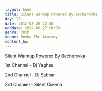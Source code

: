 ```yaml
---
layout: band
title: Silent Warmup Powered By Becherovka
day: 26
date: 2012-08-26 22:00
enddate: 2012-08-27 00:00
genre: Rock
venue: Booha The Academy
content_hu: 
---
```


Silent Warmup Powered By Becherovka

1st Channel - Dj Yaghee 

2nd Channel - Dj Saboar 

3rd Channel - Silent Cinema